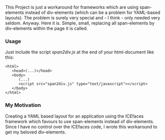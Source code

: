This Project is just a workaround for frameworks which are using span-elements instead of div-elements (which can be a problem for YAML-based layouts).
The problem is surely very special and - I think - only needed very seldom.
Anyway. Here it is. Simple, small, replacing all span-elements by div-elements within the page it is called.

### Usage ###
Just include the script _span2div.js_ at the end of your html-document like this:
```
<html>
   <head>(...)</head>
   <body>
      (...)
      <script src="span2div.js" type="text/javascript"></script>
   </body>
</html>
```

### My Motivation ###
Creating a YAML based layout for an application using the ICEfaces framework which favours to use span-elements instead of div-elements. Since I have no control over the ICEfaces code, I wrote this workaround to get my beloved div-elements.
